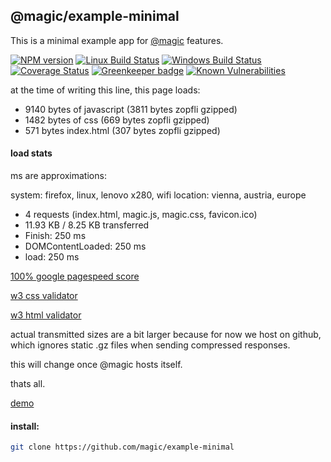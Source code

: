## @magic/example-minimal

This is a minimal example app for [@magic](https://github.com/magic) features.

[![NPM version][npm-image]][npm-url]
[![Linux Build Status][travis-image]][travis-url]
[![Windows Build Status][appveyor-image]][appveyor-url]
[![Coverage Status][coveralls-image]][coveralls-url]
[![Greenkeeper badge][greenkeeper-image]][greenkeeper-url]
[![Known Vulnerabilities][snyk-image]][snyk-url]

at the time of writing this line, this page loads:
* 9140 bytes of javascript (3811 bytes zopfli gzipped)
* 1482 bytes of css (669 bytes zopfli gzipped)
* 571 bytes index.html (307 bytes zopfli gzipped)

#### load stats
ms are approximations:

system: firefox, linux, lenovo x280, wifi
location: vienna, austria, europe

* 4 requests (index.html, magic.js, magic.css, favicon.ico)
* 11.93 KB / 8.25 KB transferred
* Finish: 250 ms
* DOMContentLoaded: 250 ms
* load: 250 ms

[100% google pagespeed score](https://developers.google.com/speed/pagespeed/insights/?url=https%3A%2F%2Fmagic.github.io%2Fexample-minimal)

[w3 css validator](https://jigsaw.w3.org/css-validator/validator?uri=https%3A%2F%2Fmagic.github.io%2Fexample-minimal%2Fmagic.css)

[w3 html validator](https://validator.w3.org/nu/?doc=https%3A%2F%2Fmagic.github.io%2Fexample-minimal%2F)

actual transmitted sizes are a bit larger because for now we host on github,
which ignores static .gz files when sending compressed responses.

this will change once @magic hosts itself.

thats all.


[demo](https://magic.github.io/example-minimal)

#### install:
```bash
git clone https://github.com/magic/example-minimal
```

[npm-image]: https://img.shields.io/npm/v/@magic/example-minimal.svg
[npm-url]: https://www.npmjs.com/package/@magic/example-minimal
[travis-image]: https://api.travis-ci.org/magic/example-minimal.svg?branch=master
[travis-url]: https://travis-ci.org/magic/example-minimal
[appveyor-image]: https://img.shields.io/appveyor/ci/magic/example-minimal/master.svg
[appveyor-url]: https://ci.appveyor.com/project/magic/example-minimal/branch/master
[coveralls-image]: https://coveralls.io/repos/github/magic/example-minimal/badge.svg
[coveralls-url]: https://coveralls.io/github/magic/example-minimal
[greenkeeper-image]: https://badges.greenkeeper.io/magic/example-minimal.svg
[greenkeeper-url]: https://badges.greenkeeper.io/magic/example-minimal.svg
[snyk-image]: https://snyk.io/test/github/magic/example-minimal/badge.svg
[snyk-url]: https://snyk.io/test/github/magic/example-minimal
